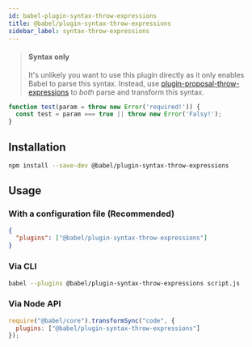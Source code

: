 ```yaml
---
id: babel-plugin-syntax-throw-expressions
title: @babel/plugin-syntax-throw-expressions
sidebar_label: syntax-throw-expressions
---
```


> #### Syntax only
>
> It's unlikely you want to use this plugin directly as it only enables Babel to parse this syntax. Instead, use [plugin-proposal-throw-expressions](plugin-proposal-throw-expressions.md) to _both_ parse and transform this syntax.

```js
function test(param = throw new Error('required!')) {
  const test = param === true || throw new Error('Falsy!');
}
```


## Installation

```sh
npm install --save-dev @babel/plugin-syntax-throw-expressions
```

## Usage

### With a configuration file (Recommended)

```json
{
  "plugins": ["@babel/plugin-syntax-throw-expressions"]
}
```

### Via CLI

```sh
babel --plugins @babel/plugin-syntax-throw-expressions script.js
```

### Via Node API

```javascript
require("@babel/core").transformSync("code", {
  plugins: ["@babel/plugin-syntax-throw-expressions"]
});
```

